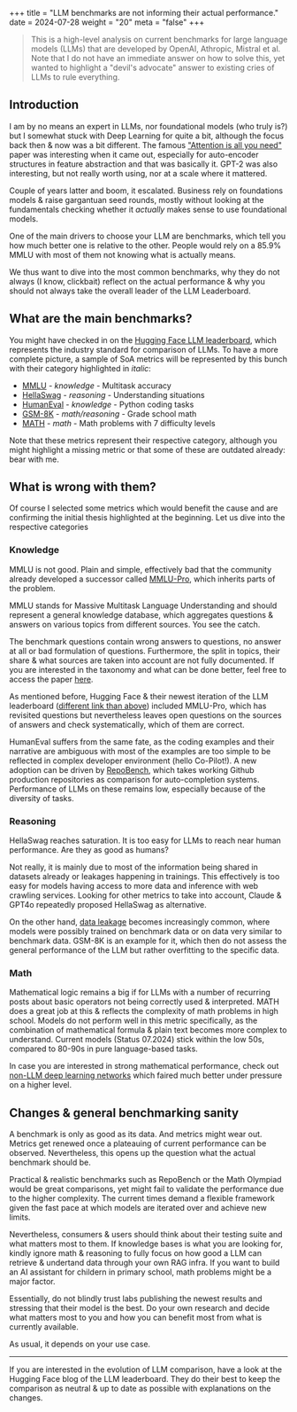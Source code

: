 +++
title = "LLM benchmarks are not informing their actual performance."
date = 2024-07-28
weight = "20"
meta = "false"
+++

> This is a high-level analysis on current benchmarks for large language models (LLMs) that are developed by OpenAI,
> Athropic, Mistral et al. Note that I do not have an immediate answer on how to solve this, yet wanted to
> highlight a "devil's advocate" answer to existing cries of LLMs to rule everything.


## Introduction
I am by no means an expert in LLMs, nor foundational models (who truly is?) but I somewhat stuck with Deep Learning for quite a bit,
although the focus back then & now was a bit different. The famous ["Attention is all you need"](https://arxiv.org/pdf/1706.03762) paper was
interesting when it came out, especially for auto-encoder structures in feature abstraction and that was basically it. GPT-2 was also interesting, but
not really worth using, nor at a scale where it mattered.

Couple of years latter and boom, it escalated. Business rely on foundations models & raise gargantuan seed rounds, mostly without looking at
the fundamentals checking whether it *actually* makes sense to use foundational models.

One of the main drivers to choose your LLM are benchmarks, which tell you how much better one is relative to the other. People
would rely on a 85.9% MMLU with most of them not knowing what is actually means. 

We thus want to dive into the most common benchmarks, why they do not always (I know, clickbait) reflect on the actual performance
& why you should not always take the overall leader of the LLM Leaderboard.

## What are the main benchmarks?

You might have checked in on the [Hugging Face LLM leaderboard](https://huggingface.co/spaces/open-llm-leaderboard-old/open_llm_leaderboard), which
represents the industry standard for comparison of LLMs. To have a more complete picture, a sample of SoA metrics will 
be represented by this bunch with their category highlighted in *italic*:

* [MMLU](https://paperswithcode.com/dataset/mmlu) - *knowledge* - Multitask accuracy
* [HellaSwag](https://rowanzellers.com/hellaswag/) - *reasoning* - Understanding situations
* [HumanEval](https://github.com/openai/human-eval) - *knowledge* - Python coding tasks
* [GSM-8K](https://github.com/openai/grade-school-math) - *math/reasoning* - Grade school math
* [MATH](https://arxiv.org/abs/2103.03874) - *math* - Math problems with 7 difficulty levels

Note that these metrics represent their respective category, although you might highlight a missing metric or
that some of these are outdated already: bear with me.

## What is wrong with them?

Of course I selected some metrics which would benefit the cause and are confirming the initial thesis highlighted at the
beginning. Let us dive into the respective categories

### Knowledge

MMLU is not good. Plain and simple, effectively bad that the community already developed a successor called [MMLU-Pro](https://arxiv.org/abs/2406.01574), which
inherits parts of the problem. 

MMLU stands for Massive Multitask Language Understanding and should represent a general knowledge database, which aggregates
questions & answers on various topics from different sources. You see the catch.

The benchmark questions contain wrong answers to questions, no answer at all or bad formulation of questions. Furthermore, the split
in topics, their share & what sources are taken into account are not fully documented. If you are interested
in the taxonomy and what can be done better, feel free to access the paper [here](https://arxiv.org/abs/2406.04127).

As mentioned before, Hugging Face & their newest iteration of the LLM leaderboard ([different link than above](https://huggingface.co/spaces/open-llm-leaderboard/open_llm_leaderboard))
included MMLU-Pro, which has revisited questions but nevertheless leaves open questions on the sources of answers and check 
systematically, which of them are correct.

HumanEval suffers from the same fate, as the coding examples and their narrative are ambiguous with
most of the examples are too simple to be reflected in complex developer environment (hello Co-Pilot!).
A new adoption can be driven by [RepoBench](https://github.com/Leolty/repobench), which takes working Github production repositories
as comparison for auto-completion systems. Performance of LLMs on these remains low, especially because of the diversity
of tasks.

### Reasoning

HellaSwag reaches saturation. It is too easy for LLMs to reach near human performance. Are they as good as humans?

Not really, it is mainly due to most of the information being shared in datasets already or leakages happening in trainings.
This effectively is too easy for models having access to more data and inference with web crawling services. Looking for
other metrics to take into account, Claude & GPT4o repeatedly proposed HellaSwag as alternative.

On the other hand, [data leakage](https://www.kaggle.com/code/alexisbcook/data-leakage) becomes increasingly common, where  models were possibly trained on benchmark data or 
on data very similar to benchmark data. GSM-8K is an example for it, which then do not assess the general performance
of the LLM but rather overfitting to the specific data.

### Math 

Mathematical logic remains a big if for LLMs with a number of recurring posts about basic operators not being correctly used
& interpreted. MATH does a great job at this & reflects the complexity of math problems in high school. Models do not perform
well in this metric specifically,  as the combination of mathematical formula & plain text becomes more complex to understand.
Current models (Status 07.2024) stick within the low 50s, compared to 80-90s in pure language-based tasks.

In case you are interested in strong mathematical performance, check out [non-LLM deep learning networks](https://deepmind.google/discover/blog/ai-solves-imo-problems-at-silver-medal-level/)
which faired much better under pressure on a higher level.

## Changes & general benchmarking sanity

A benchmark is only as good as its data. And metrics might wear out. Metrics get renewed once a plateauing of current
performance can be observed. Nevertheless, this opens up the question what the actual benchmark should be.

Practical & realistic benchmarks such as RepoBench or the Math Olympiad would be great comparisons, yet might fail to validate
the performance due to the higher complexity. The current times demand a flexible framework given the fast pace at which
models are iterated over and achieve new limits.

Nevertheless, consumers & users should think about their testing suite and what matters most to them. If knowledge bases
is what you are looking for, kindly ignore math & reasoning to fully focus on how good a LLM can retrieve & undertand data
through your own RAG infra. If you want to build an AI assistant for childern in primary school, math problems might be a major 
factor.

Essentially, do not blindly trust labs publishing the newest results and stressing that their model is the best. Do your
own research and decide what matters most to you and how you can benefit most from what is currently available.

As usual, it depends on your use case.

---
If you are interested in the evolution of LLM comparison, have a look at the Hugging Face blog of the LLM leaderboard.
They do their best to keep the comparison as neutral & up to date as possible with explanations on the changes.

